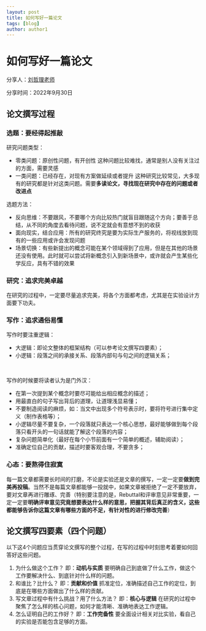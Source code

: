 ```yaml
---
layout: post
title: 如何写好一篇论文
tags: [blog]
author: author1
---
```


# 如何写好一篇论文

分享人：[刘哲理老师](https://cc.nankai.edu.cn/2020/1105/c13619a315405/page.htm)

分享时间：2022年9月30日



## 论文撰写过程

### 选题：要经得起推敲

研究问题类型：

* 零类问题：原创性问题，有开创性
  这种问题比较难找，通常是别人没有关注过的方面，需要灵感
* 一类问题：已经存在，对现有方案做延续或者提升
  这种研究比较常见，大多现有的研究都是针对这类问题。需要**多读论文，寻找现在研究中存在的问题或者改进点**



选题方法：

* 反向思维：不要跟风，不要哪个方向比较热门就盲目跟随这个方向；要善于总结，从不同的角度去看待问题，说不定就会有意想不到的收获
* 面向现实，结合应用：所有的研究终究是要为实际生产服务的，将视线放到现有的一些应用或许会发现问题
* 场景切换：有些新提出的概念可能在某个领域得到了应用，但是在其他的场景还没有使用。此时就可以尝试将新概念引入到新场景中，或许就会产生某些化学反应，具有不错的效果
  

### 研究：追求完美卓越

​		在研究的过程中，一定要尽量追求完美，将各个方面都考虑，尤其是在实验设计方面要下功夫。



### 写作：追求通俗易懂

写作时要注重逻辑：

* 大逻辑：即论文整体的框架结构（可以参考论文撰写四要素）；
* 小逻辑：段落之间的承接关系、段落内部句与句之间的逻辑关系；

​		

写作的时候要将读者认为是门外汉：

* 在第一次提到某个概念时要尽可能给出相应概念的描述；
* 用最直白的句子写出背后的道理，让道理浅显易懂；
* 不要制造阅读的麻烦，如：当文中出现多个符号表示时，要将符号进行集中定义（制作表格等）；
* 小逻辑尽量不要复杂，一个段落就只表达一个核心思想，最好能够做到每个段落只看开头的一句话就能了解这个段落的内容；
* 复杂问题简单化（最好在每个小节前面有一个简单的概述，辅助阅读）；
* 准确定位自己的贡献，描述时要客观合理，不要贪多；



### 心态：要熬得住寂寞

​		每一篇文章都需要长时间的打磨，不论是实验还是文章的撰写，一定一定要**做到完美再投稿**。当然不是每篇文章都能够一投就中，如果文章被拒绝了一定不要放弃，要对文章再进行雕琢、完善（特别要注意的是，Rebuttal和评审意见非常重要，一定一定要**明确评审意见究竟想要表达什么样的意思，把握其背后真正的含义，这些都能够告诉你这篇文章有哪些方面的不足，有针对性的进行修改完善**）



## 论文撰写四要素（四个问题）

以下这4个问题应当贯穿论文撰写的整个过程，在写的过程中时刻思考着要如何回答好这些问题。

1. 为什么做这个工作？
   即：**动机与实质**
   要明确自己到底做了什么工作，做这个工作要解决什么、到底针对什么样的问题。
2. 和谁比？比什么？
   即：**贡献和价值**
   抓准定位，准确描述自己工作的定位，到底是在哪些方面做出了什么样的贡献。
3. 写文章过程中有什么挑战？用了什么方法？
   即：**核心与逻辑**
   在研究的过程中聚焦了怎么样的核心问题，如何才能清晰、准确地表达工作逻辑。
4. 怎么证明自己的工作好？
   即：**工作完备性**
   要全面设计相关对比实验，看自己的实验是否能包含足够的方面。


